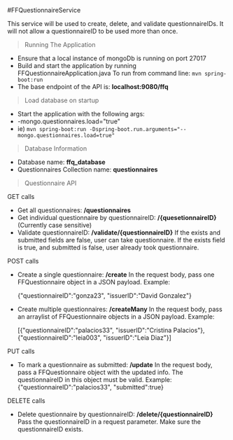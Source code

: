 #FFQuestionnaireService

This service will be used to create, delete, and validate questionnaireIDs. It will not allow a questionnaireID to be used more than once.

>Running The Application
- Ensure that a local instance of mongoDb is running on port 27017
- Build and start the application by running FFQuestionnaireApplication.java
    To run from command line: ``mvn spring-boot:run``
- The base endpoint of the API is: **localhost:9080/ffq**

>Load database on startup
- Start the application with the following args: 
- -mongo.questionnaires.load="true"
- ie) ``mvn spring-boot:run -Dspring-boot.run.arguments="--mongo.questionnaires.load=true"``

>Database Information
- Database name: **ffq_database**
- Questionnaires Collection name: **questionnaires**

>Questionnaire API

GET calls
- Get all questionnaires: **/questionnaires**
- Get individual questionnaire by questionnaireID: **/{quesetionnaireID}**    (Currently case sensitive)
- Validate questionnaireID: **/validate/{questionnaireID}** 
    If the exists and submitted fields are false, user can take questionnaire.
    If the exists field is true, and submitted is false, user already took questionnaire.

POST calls
- Create a single questionnaire: **/create**
    In the request body, pass one FFQuestionnaire object in a JSON payload. 
    Example:

    {"questionnaireID":"gonza23", "issuerID":"David Gonzalez"}
- Create multiple questionnaires: **/createMany**
    In the request body, pass an arraylist of FFQuestionnaire objects in a JSON payload. 
    Example:

    [{"questionnaireID":"palacios33", "issuerID":"Cristina Palacios"}, {"questionnaireID":"leia003", "issuerID":"Leia Diaz"}]

PUT calls
- To mark a questionnaire as submitted: **/update**
    In the request body, pass a FFQuestionnaire object with the updated info. The questionnaireID in this object must be valid.
    Example:
    {"questionnaireID":"palacios33", "submitted":true}

DELETE calls
- Delete questionnaire by questionnaireID: **/delete/{questionnaireID}**
    Pass the questionnaireID in a request parameter. Make sure the questionnaireID exists.



